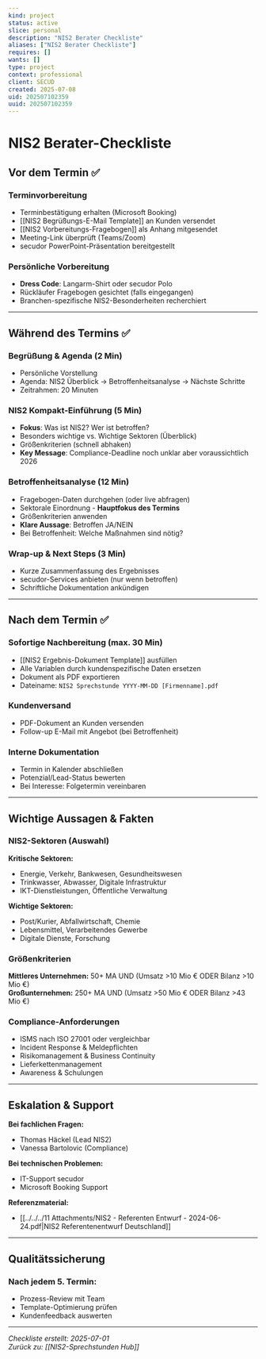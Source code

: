 ```yaml
---
kind: project
status: active
slice: personal
description: "NIS2 Berater Checkliste"
aliases: ["NIS2 Berater Checkliste"]
requires: []
wants: []
type: project
context: professional
client: SECUD
created: 2025-07-08
uid: 202507102359
uuid: 202507102359
---
```


# NIS2 Berater-Checkliste

## Vor dem Termin ✅

### Terminvorbereitung
- Terminbestätigung erhalten (Microsoft Booking)
- [[NIS2 Begrüßungs-E-Mail Template]] an Kunden versendet
- [[NIS2 Vorbereitungs-Fragebogen]] als Anhang mitgesendet
- Meeting-Link überprüft (Teams/Zoom)
- secudor PowerPoint-Präsentation bereitgestellt

### Persönliche Vorbereitung
- **Dress Code**: Langarm-Shirt oder secudor Polo
- Rückläufer Fragebogen gesichtet (falls eingegangen)
- Branchen-spezifische NIS2-Besonderheiten recherchiert

---

## Während des Termins ✅

### Begrüßung & Agenda (2 Min)
- Persönliche Vorstellung
- Agenda: NIS2 Überblick → Betroffenheitsanalyse → Nächste Schritte
- Zeitrahmen: 20 Minuten

### NIS2 Kompakt-Einführung (5 Min)
- **Fokus**: Was ist NIS2? Wer ist betroffen?
- Besonders wichtige vs. Wichtige Sektoren (Überblick)
- Größenkriterien (schnell abhaken)
- **Key Message**: Compliance-Deadline noch unklar aber voraussichtlich 2026

### Betroffenheitsanalyse (12 Min)
- Fragebogen-Daten durchgehen (oder live abfragen)
- Sektorale Einordnung - **Hauptfokus des Termins**
- Größenkriterien anwenden
- **Klare Aussage**: Betroffen JA/NEIN
- Bei Betroffenheit: Welche Maßnahmen sind nötig?

### Wrap-up & Next Steps (3 Min)
- Kurze Zusammenfassung des Ergebnisses
- secudor-Services anbieten (nur wenn betroffen)
- Schriftliche Dokumentation ankündigen

---

## Nach dem Termin ✅

### Sofortige Nachbereitung (max. 30 Min)
- [[NIS2 Ergebnis-Dokument Template]] ausfüllen
- Alle Variablen durch kundenspezifische Daten ersetzen
- Dokument als PDF exportieren
- Dateiname: `NIS2 Sprechstunde YYYY-MM-DD [Firmenname].pdf`

### Kundenversand
- PDF-Dokument an Kunden versenden
- Follow-up E-Mail mit Angebot (bei Betroffenheit)

### Interne Dokumentation
- Termin in Kalender abschließen
- Potenzial/Lead-Status bewerten
- Bei Interesse: Folgetermin vereinbaren

---

## Wichtige Aussagen & Fakten

### NIS2-Sektoren (Auswahl)
**Kritische Sektoren:**
- Energie, Verkehr, Bankwesen, Gesundheitswesen
- Trinkwasser, Abwasser, Digitale Infrastruktur
- IKT-Dienstleistungen, Öffentliche Verwaltung

**Wichtige Sektoren:**
- Post/Kurier, Abfallwirtschaft, Chemie
- Lebensmittel, Verarbeitendes Gewerbe
- Digitale Dienste, Forschung

### Größenkriterien
**Mittleres Unternehmen:** 50+ MA UND (Umsatz >10 Mio € ODER Bilanz >10 Mio €)  
**Großunternehmen:** 250+ MA UND (Umsatz >50 Mio € ODER Bilanz >43 Mio €)

### Compliance-Anforderungen
- ISMS nach ISO 27001 oder vergleichbar
- Incident Response & Meldepflichten
- Risikomanagement & Business Continuity
- Lieferkettenmanagement
- Awareness & Schulungen

---

## Eskalation & Support

**Bei fachlichen Fragen:**
- Thomas Häckel (Lead NIS2)
- Vanessa Bartolovic (Compliance)

**Bei technischen Problemen:**
- IT-Support secudor
- Microsoft Booking Support

**Referenzmaterial:**
- [[../../../11 Attachments/NIS2 - Referenten Entwurf - 2024-06-24.pdf|NIS2 Referentenentwurf Deutschland]]

---

## Qualitätssicherung

### Nach jedem 5. Termin:
- Prozess-Review mit Team
- Template-Optimierung prüfen
- Kundenfeedback auswerten

---

*Checkliste erstellt: 2025-07-01*  
*Zurück zu: [[NIS2-Sprechstunden Hub]]*
